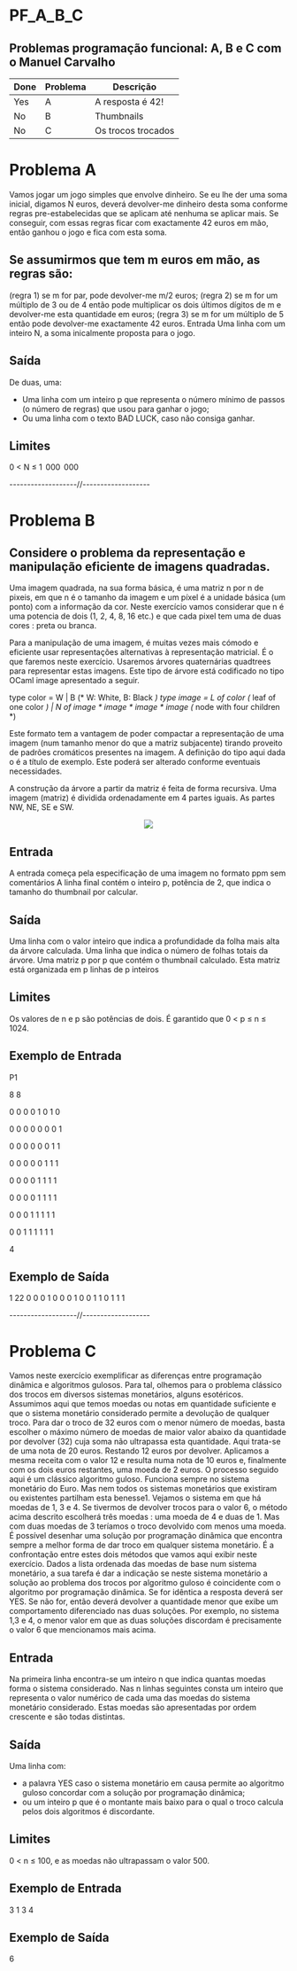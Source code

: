 # PF_A_B_C  
## Problemas programação funcional: A, B e C com o Manuel Carvalho
| Done | Problema | Descrição |
| ------ | ------ | ------ |
| Yes | A | A resposta é 42! |
| No | B | Thumbnails |
| No | C | Os trocos trocados |

# Problema A

Vamos jogar um jogo simples que envolve dinheiro. Se eu lhe der uma soma inicial, digamos N euros, deverá devolver-me dinheiro desta soma conforme regras pre-estabelecidas que se aplicam até nenhuma se aplicar mais. Se conseguir, com essas regras ficar com exactamente 42 euros em mão, então ganhou o jogo e fica com esta soma.

## Se assumirmos que tem m euros em mão, as regras são:

(regra 1) se m for par, pode devolver-me m/2 euros;
(regra 2) se m for um múltiplo de 3 ou de 4 então pode multiplicar os dois últimos dígitos de m e devolver-me esta quantidade em euros;
(regra 3) se m for um múltiplo de 5 então pode devolver-me exactamente 42 euros.
Entrada
Uma linha com um inteiro N, a soma inicalmente proposta para o jogo.

## Saída
De duas, uma:
- Uma linha com um inteiro p que representa o número mínimo de passos (o número de regras) que usou para ganhar o jogo;
- Ou uma linha com o texto BAD LUCK, caso não consiga ganhar.
## Limites
0 < N ≤ 1  000  000


-------------------//-------------------
# Problema B

## Considere o problema da representação e manipulação eficiente de imagens quadradas.

Uma imagem quadrada, na sua forma básica, é uma matriz n por n de pixeis, em que n é o tamanho da imagem e um píxel é a unidade básica (um ponto) com a informação da cor. Neste exercício vamos considerar que n é uma potencia de dois (1, 2, 4, 8, 16 etc.) e que cada pixel tem uma de duas cores : preta ou branca.

Para a manipulação de uma imagem, é muitas vezes mais cómodo e eficiente usar representações alternativas à representação matricial. É o que faremos neste exercício. Usaremos árvores quaternárias quadtrees para representar estas imagens. Este tipo de árvore está codificado no tipo OCaml image apresentado a seguir.

type color = W | B (* W: White, B: Black *)
type image = L of color (* leaf of one color *)
           | N of image * image * image * image  (* node with four children *)
           
Este formato tem a vantagem de poder compactar a representação de uma imagem (num tamanho menor do que a matriz subjacente) tirando proveito de padrões cromáticos presentes na imagem. A definição do tipo aqui dada o é a título de exemplo. Este poderá ser alterado conforme eventuais necessidades.

A construção da árvore a partir da matriz é feita de forma recursiva. Uma imagem (matriz) é dividida ordenadamente em 4 partes iguais. As partes NW, NE, SE e SW.

<p align="center">
<img src="https://user-images.githubusercontent.com/46536704/114282669-263ac380-9a3d-11eb-867b-de6160fa26be.png">
</p>                                             

## Entrada
A entrada começa pela especificação de uma imagem no formato ppm sem comentários A linha final contém o inteiro p, potência de 2, que indica o tamanho do thumbnail por calcular.

## Saída
Uma linha com o valor inteiro que indica a profundidade da folha mais alta da árvore calculada. Uma linha que indica o número de folhas totais da árvore. Uma matriz p por p que contém o thumbnail calculado. Esta matriz está organizada em p linhas de p inteiros

## Limites
Os valores de n e p são potências de dois. É garantido que 0 < p ≤ n ≤ 1024.

## Exemplo de Entrada


<p>P1</p>
<p>8 8 </p>
<p>0 0 0 0 1 0 1 0</p>
<p>0 0 0 0 0 0 0 1</p>
<p>0 0 0 0 0 0 1 1</p>
<p>0 0 0 0 0 1 1 1</p>
<p>0 0 0 0 1 1 1 1</p>
<p>0 0 0 0 1 1 1 1</p>
<p>0 0 0 1 1 1 1 1</p>
<p>0 0 1 1 1 1 1 1</p>
4</p>

## Exemplo de Saída

1
22
0 0 0 1
0 0 0 1
0 0 1 1 
0 1 1 1 


-------------------//-------------------
# Problema C

Vamos neste exercício exemplificar as diferenças entre programação dinâmica e algoritmos gulosos. Para tal, olhemos para o problema clássico dos trocos em diversos sistemas monetários, alguns esotéricos.
Assumimos aqui que temos moedas ou notas em quantidade suficiente e que o sistema monetário considerado permite a devolução de qualquer troco. Para dar o troco de 32 euros com o menor número de moedas, basta escolher o máximo número de moedas de maior valor abaixo da quantidade por devolver (32) cuja soma não ultrapassa esta quantidade. Aqui trata-se de uma nota de 20 euros. Restando 12 euros por devolver. Aplicamos a mesma receita com o valor 12 e resulta numa nota de 10 euros e, finalmente com os dois euros restantes, uma moeda de 2 euros.
O processo seguido aqui é um clássico algoritmo guloso. Funciona sempre no sistema monetário do Euro. Mas nem todos os sistemas monetários que existiram ou existentes partilham esta benesse1.
Vejamos o sistema em que há moedas de 1, 3 e 4. Se tivermos de devolver trocos para o valor 6, o método acima descrito escolherá três moedas : uma moeda de 4 e duas de 1. Mas com duas moedas de 3 teríamos o troco devolvido com menos uma moeda.
É possível desenhar uma solução por programação dinâmica que encontra sempre a melhor forma de dar troco em qualquer sistema monetário.
É a confrontação entre estes dois métodos que vamos aqui exibir neste exercício.
Dados a lista ordenada das moedas de base num sistema monetário, a sua tarefa é dar a indicação se neste sistema monetário a solução ao problema dos trocos por algoritmo guloso é coincidente com o algoritmo por programação dinâmica. Se for idêntica a resposta deverá ser YES. Se não for, então deverá devolver a quantidade menor que exibe um comportamento diferenciado nas duas soluções. Por exemplo, no sistema 1,3 e 4, o menor valor em que as duas soluções discordam é precisamente o valor 6 que mencionamos mais acima.

## Entrada
Na primeira linha encontra-se um inteiro n que indica quantas moedas forma o sistema considerado.
Nas n linhas seguintes consta um inteiro que representa o valor numérico de cada uma das moedas do sistema monetário considerado.
Estas moedas são apresentadas por ordem crescente e são todas distintas.

## Saída
Uma linha com:

- a palavra YES caso o sistema monetário em causa permite ao algoritmo guloso concordar com a solução por programação dinâmica;
- ou um inteiro p que é o montante mais baixo para o qual o troco calcula pelos dois algoritmos é discordante.
## Limites
0 < n ≤ 100, e as moedas não ultrapassam o valor 500.
        
## Exemplo de Entrada

3
1
3
4

## Exemplo de Saída

6
